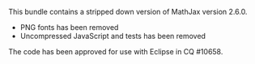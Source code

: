 This bundle contains a stripped down version of MathJax version 2.6.0.

* PNG fonts has been removed
* Uncompressed JavaScript and tests has been removed

The code has been approved for use with Eclipse in CQ #10658.
